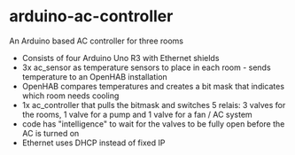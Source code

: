 # arduino-ac-controller
An Arduino based AC controller for three rooms

* Consists of four Arduino Uno R3 with Ethernet shields
* 3x ac_sensor as temperature sensors to place in each room - sends temperature to an OpenHAB installation
* OpenHAB compares temperatures and creates a bit mask that indicates which room needs cooling
* 1x ac_controller that pulls the bitmask and switches 5 relais: 3 valves for the rooms, 1 valve for a pump and 1 valve for a fan / AC system
* code has "intelligence" to wait for the valves to be fully open before the AC is turned on
* Ethernet uses DHCP instead of fixed IP